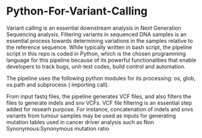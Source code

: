 # Python-For-Variant-Calling
Variant calling is an essential downstream analysis in Next Generation Sequencing analysis. Filtering variants in sequenced DNA samples is an essential process towards determining variations in the samples
relative to the reference sequence. While typically written in bash script, the pipeline script in this repo is coded in Python, which is the chosen programming language for this 
pipeline because of its powerful functionalities that enable developers to track bugs, unit-test codes, build control and automation.

The pipeline uses the following python modules for its processing: os, glob, os.path and subprocess ( importing call).

From input fastq files, the pipeline generates VCF files, and also filters the files to generate indels and snv VCFs. 
VCF file filtering is an essential step added for researh purpose. For instance, concatenation of indels and snvs variants from tumour samples may be used as inputs for generating mutation tables used in cancer driver analysis such as Non Synonymous:Synonymous mutation ratio
